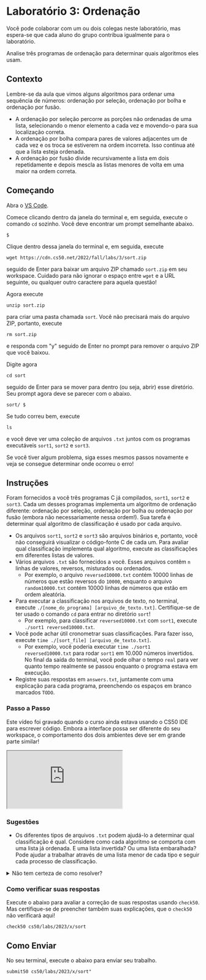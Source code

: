 Laboratório 3: Ordenação
===========


<div class="alert" data-alert="warning" role="alert"><p>Você pode colaborar com um ou dois colegas neste laboratório, mas espera-se que cada aluno do grupo contribua igualmente para o laboratório.</p></div>

Analise três programas de ordenação para determinar quais algoritmos eles usam.

Contexto
----------

Lembre-se da aula que vimos alguns algoritmos para ordenar uma sequência de números: ordenação por seleção, ordenação por bolha e ordenação por fusão.

* A ordenação por seleção percorre as porções não ordenadas de uma lista, selecionando o menor elemento a cada vez e movendo-o para sua localização correta.
* A ordenação por bolha compara pares de valores adjacentes um de cada vez e os troca se estiverem na ordem incorreta. Isso continua até que a lista esteja ordenada.
* A ordenação por fusão divide recursivamente a lista em dois repetidamente e depois mescla as listas menores de volta em uma maior na ordem correta.

Começando
---------------

Abra o [VS Code](https://code.cs50.io/).

Comece clicando dentro da janela do terminal e, em seguida, execute o comando `cd` sozinho. Você deve encontrar um prompt semelhante abaixo.

    $
    

Clique dentro dessa janela do terminal e, em seguida, execute

    wget https://cdn.cs50.net/2022/fall/labs/3/sort.zip
    

seguido de Enter para baixar um arquivo ZIP chamado `sort.zip` em seu workspace. Cuidado para não ignorar o espaço entre `wget` e a URL seguinte, ou qualquer outro caractere para aquela questão!

Agora execute

    unzip sort.zip
    

para criar uma pasta chamada `sort`. Você não precisará mais do arquivo ZIP, portanto, execute

    rm sort.zip
    

e responda com "y" seguido de Enter no prompt para remover o arquivo ZIP que você baixou.

Digite agora

    cd sort
    

seguido de Enter para se mover para dentro (ou seja, abrir) esse diretório. Seu prompt agora deve se parecer com o abaixo.

    sort/ $
    

Se tudo correu bem, execute

    ls
    

e você deve ver uma coleção de arquivos `.txt` juntos com os programas executáveis `sort1`, `sort2` e `sort3`.

Se você tiver algum problema, siga esses mesmos passos novamente e veja se consegue determinar onde ocorreu o erro!

Instruções
------------

Foram fornecidos a você três programas C já compilados, `sort1`, `sort2` e `sort3`. Cada um desses programas implementa um algoritmo de ordenação diferente: ordenação por seleção, ordenação por bolha ou ordenação por fusão (embora não necessariamente nessa ordem!). Sua tarefa é determinar qual algoritmo de classificação é usado por cada arquivo.

* Os arquivos `sort1`, `sort2` e `sort3` são arquivos binários e, portanto, você não conseguirá visualizar o código-fonte C de cada um. Para avaliar qual classificação implementa qual algoritmo, execute as classificações em diferentes listas de valores.
* Vários arquivos `.txt` são fornecidos a você. Esses arquivos contêm `n` linhas de valores, reversos, misturados ou ordenados.
    * Por exemplo, o arquivo `reversed10000.txt` contém 10000 linhas de números que estão reversos do `10000`, enquanto o arquivo `random10000.txt` contém 10000 linhas de números que estão em ordem aleatória.
* Para executar a classificação nos arquivos de texto, no terminal, execute `./[nome_do_programa] [arquivo_de_texto.txt]`. Certifique-se de ter usado o comando `cd` para entrar no diretório `sort`!
    * Por exemplo, para classificar `reversed10000.txt` com `sort1`, execute `./sort1 reversed10000.txt`.
* Você pode achar útil cronometrar suas classificações. Para fazer isso, execute `time ./[sort_file] [arquivo_de_texto.txt]`.
    * Por exemplo, você poderia executar `time ./sort1 reversed10000.txt` para rodar `sort1` em 10.000 números invertidos. No final da saída do terminal, você pode olhar o tempo `real` para ver quanto tempo realmente se passou enquanto o programa estava em execução.
* Registre suas respostas em `answers.txt`, juntamente com uma explicação para cada programa, preenchendo os espaços em branco marcados `TODO`.

### Passo a Passo


<div class="alert" data-alert="primary" role="alert"><p>Este vídeo foi gravado quando o curso ainda estava usando o CS50 IDE para escrever código. Embora a interface possa ser diferente do seu workspace, o comportamento dos dois ambientes deve ser em grande parte similar!</p></div>

<iframe allow="accelerometer; autoplay; encrypted-media; gyroscope; picture-in-picture" allowfullscreen="" class="border" data-video="" src="https://video.cs50.io/-Bhxxw6JKKY"></iframe>


### Sugestões

* Os diferentes tipos de arquivos `.txt` podem ajudá-lo a determinar qual classificação é qual. Considere como cada algoritmo se comporta com uma lista já ordenada. E uma lista invertida? Ou uma lista embaralhada? Pode ajudar a trabalhar através de uma lista menor de cada tipo e seguir cada processo de classificação.

<details><summary>Não tem certeza de como resolver?</summary><iframe allow="accelerometer; autoplay; encrypted-media; gyroscope; picture-in-picture" allowfullscreen="" class="border" data-video="" src="https://video.cs50.io/uOYhrBs37j0"></iframe></details>


### Como verificar suas respostas

Execute o abaixo para avaliar a correção de suas respostas usando `check50`. Mas certifique-se de preencher também suas explicações, que o `check50` não verificará aqui!

    check50 cs50/labs/2023/x/sort
    

Como Enviar
-------------

No seu terminal, execute o abaixo para enviar seu trabalho.

    submit50 cs50/labs/2023/x/sort"
